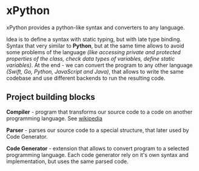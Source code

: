 # xPython

xPython provides a python-like syntax and converters to any language.

Idea is to define a syntax with static typing, but with late type binding. Syntax that very similar to **Python**, but at the same time allows to avoid some problems of the language *(like accessing private and protected properties of the class, check data types of variables, define static variables)*. At the end - we can convert the program to any other language *(Swift, Go, Python, JavaScript and Java)*, that allows to write the same codebase and use different backends to run the resulting code.

## Project building blocks

**Compiler** - program that transforms our source code to a code on another programming language. See [wikipedia](https://en.wikipedia.org/wiki/Compiler)

**Parser** - parses our source code to a special structure, that later used by Code Generator.

**Code Generator** - extension that allows to convert program to a selected programming language. Each code generator rely on it's own syntax and implementation, but uses the same parsed code.
